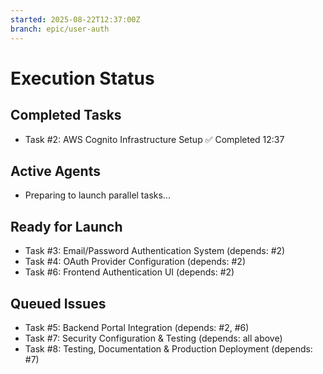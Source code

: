 ```yaml
---
started: 2025-08-22T12:37:00Z
branch: epic/user-auth
---
```


# Execution Status

## Completed Tasks
- Task #2: AWS Cognito Infrastructure Setup ✅ Completed 12:37

## Active Agents
- Preparing to launch parallel tasks...

## Ready for Launch
- Task #3: Email/Password Authentication System (depends: #2) 
- Task #4: OAuth Provider Configuration (depends: #2)
- Task #6: Frontend Authentication UI (depends: #2)

## Queued Issues
- Task #5: Backend Portal Integration (depends: #2, #6)
- Task #7: Security Configuration & Testing (depends: all above)
- Task #8: Testing, Documentation & Production Deployment (depends: #7)

